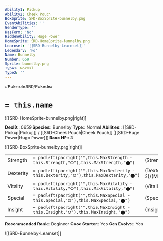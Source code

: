 ```yaml
---
Ability1: Pickup
Ability2: Cheek Pouch
BoxSprite: SRD-BoxSprite-bunnelby.png
EventAbilities: ''
GenderType: ''
HasForm: 'No'
HiddenAbility: Huge Power
HomeSprite: SRD-HomeSprite-bunnelby.png
Learnset: '[[SRD-Bunnelby-Learnset]]'
Legendary: 'No'
Name: Bunnelby
Number: 659
Sprite: bunnelby.png
Type1: Normal
Type2: ''
---
```


#PokeroleSRD/Pokedex

# `= this.name`

![[SRD-HomeSprite-bunnelby.png|right]]

**DexID**:: 0659
**Species**:: Bunnelby
**Type**:: Normal
**Abilities**:: [[SRD-Pickup|Pickup]] / [[SRD-Cheek Pouch|Cheek Pouch]] ([[SRD-Huge Power|Huge Power]])
**Base HP**:: 3

![[SRD-BoxSprite-bunnelby.png|right]]

|           |                                                                                        |                                          |
| --------- | -------------------------------------------------------------------------------------- | ---------------------------------------- |
| Strength  | `= padleft(padright("",this.MaxStrength - this.Strength,"⭘"),this.MaxStrength,"⬤")`    | (Strength::1)/(MaxStrength::3)   |
| Dexterity | `= padleft(padright("",this.MaxDexterity - this.Dexterity,"⭘"),this.MaxDexterity,"⬤")` | (Dexterity:: 2)/(MaxDexterity::4) |
| Vitality  | `= padleft(padright("",this.MaxVitality - this.Vitality,"⭘"),this.MaxVitality,"⬤")`    | (Vitality::1)/(MaxVitality::3)   |
| Special   | `= padleft(padright("",this.MaxSpecial - this.Special,"⭘"),this.MaxSpecial,"⬤")`       | (Special::1)/(MaxSpecial::3)     |
| Insight   | `= padleft(padright("",this.MaxInsight - this.Insight,"⭘"),this.MaxInsight,"⬤")`       | (Insight::1)/(MaxInsight::3)     |

**Recommended Rank**:: Beginner
**Good Starter**:: Yes
**Can Evolve**:: Yes

![[SRD-Bunnelby-Learnset]]